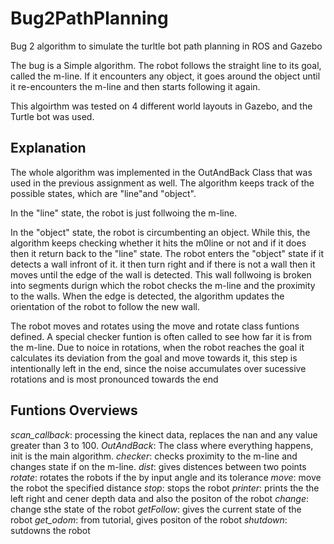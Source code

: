 # Bug2PathPlanning
Bug 2 algorithm to simulate the turltle bot path planning in ROS and Gazebo

The bug is a Simple algorithm. The robot follows the straight line to its goal, called the m-line. If it encounters any object, it goes around the object until it re-encounters the m-line and then starts following it again. 

This algoirthm was tested on 4 different world layouts in Gazebo, and the Turtle bot was used.

## Explanation

The whole algorithm was implemented in the OutAndBack Class that was used in the previous assignment as well. The algorithm keeps track of the possible states, which are "line"and "object". 

In the "line" state, the robot is just follwoing the m-line.

In the "object" state, the robot is circumbenting an object. While this, the algorithm keeps checking whether it hits the m0line or not and if it does
then it return back to the "line" state. The robot enters the "object" state if it detects a wall infront of it. it then turn right and if there is not a wall
then it moves until the edge of the wall is detected.
This wall follwoing is broken into segments durign which the robot checks the m-line and the proximity to the walls. When the edge is detected, the algorithm updates the orientation of the robot to follow the new wall. 

The robot moves and rotates using the move and rotate class funtions defined. A special checker funtion is often called to see how far it is from the m-line.
Due to noice in rotations, when the robot reaches the goal it calculates its deviation from the goal and move towards it, this step is intentionally left in the end, since the noise accumulates over sucessive rotations and is most pronounced towards the end

## Funtions Overviews

*scan_callback*: processing the kinect data, replaces the nan and any value greater than 3 to 100.
*OutAndBack*: The class where everything happens, init is the main algorithm.
*checker*: checks proximity to the m-line and changes state if on the m-line.
*dist*: gives distences between two points
*rotate*: rotates the robots if the by input angle and its tolerance
*move*: move the robot the specified distance
*stop*: stops the robot
*printer*: prints the the left right and cener depth data and also the positon of the robot
*change*: change sthe state of the robot
*getFollow*: gives the current state of the robot
*get_odom*: from tutorial, gives positon of the robot
*shutdown*: sutdowns the robot
